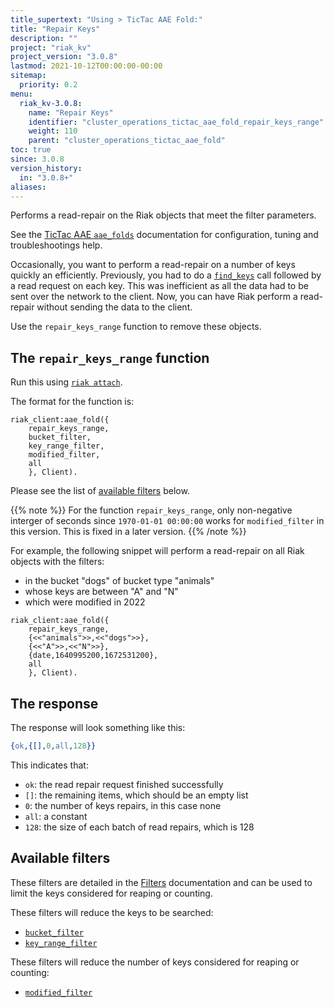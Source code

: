 ```yaml
---
title_supertext: "Using > TicTac AAE Fold:"
title: "Repair Keys"
description: ""
project: "riak_kv"
project_version: "3.0.8"
lastmod: 2021-10-12T00:00:00-00:00
sitemap:
  priority: 0.2
menu:
  riak_kv-3.0.8:
    name: "Repair Keys"
    identifier: "cluster_operations_tictac_aae_fold_repair_keys_range"
    weight: 110
    parent: "cluster_operations_tictac_aae_fold"
toc: true
since: 3.0.8
version_history:
  in: "3.0.8+"
aliases:
---
```

[code riak_kv_vnode]: https://github.com/basho/riak_kv/blob/develop-3.0/src/riak_kv_vnode.erl
[riak attach]: ../../../admin/riak-cli/#attach
[config reference]: ../../../configuring/reference/#tictac-active-anti-entropy
[config tictacaae]: ../../../configuring/active-anti-entropy/tictac-aae
[tictacaae folds-overview]: ../
[tictacaae system]: ../../tictac-active-anti-entropy
[tictacaae client]: ../../tictac-aae-fold#the-riak-client
[tictacaae find-keys]: ../../tictac-aae-fold/find-keys
[tictacaae find-tombs]: ../../tictac-aae-fold/find-tombs
[tictacaae list-buckets]: ../../tictac-aae-fold/list-buckets
[tictacaae object-stats]: ../../tictac-aae-fold/object-stats
[tictacaae reap-tombs]: ../../tictac-aae-fold/reap-tombs
[filters]: ../../tictac-aae-fold/filters
[filter-by bucket]: ../../tictac-aae-fold/filters#filter-by-bucket-name
[filter-by key-range]: ../../tictac-aae-fold/filters#filter-by-key-range
[filter-by segment]: ../../tictac-aae-fold/filters#filter-by-segment
[filter-by modified]: ../../tictac-aae-fold/filters#filter-by-date-modified
[filter-by sibling-count]: ../../tictac-aae-fold/find-keys/#the-sibling-count-filter
[filter-by object-size]: ../../tictac-aae-fold/find-keys/#the-object-size-filter

Performs a read-repair on the Riak objects that meet the filter parameters.

See the [TicTac AAE `aae_folds`][tictacaae folds-overview] documentation for configuration, tuning and troubleshootings help.

Occasionally, you want to perform a read-repair on a number of keys quickly an efficiently. Previously, you had to do a [`find_keys`][tictacaae find-keys] call followed by a read request on each key. This was inefficient as all the data had to be sent over the network to the client. Now, you can have Riak perform a read-repair without sending the data to the client.

Use the `repair_keys_range` function to remove these objects.

## The `repair_keys_range` function

Run this using [`riak attach`][riak attach].

The format for the function is:

```riakattach
riak_client:aae_fold({
    repair_keys_range,
    bucket_filter,
    key_range_filter,
    modified_filter,
    all
    }, Client).
```

Please see the list of [available filters](#available-filters) below.

{{% note %}}
For the function `repair_keys_range`, only non-negative interger of seconds since `1970-01-01 00:00:00` works for `modified_filter` in this version. This is fixed in a later version.
{{% /note %}}

For example, the following snippet will perform a read-repair on all Riak objects with the filters:

- in the bucket "dogs" of bucket type "animals"
- whose keys are between "A" and "N"
- which were modified in 2022

```riakattach
riak_client:aae_fold({
    repair_keys_range,
    {<<"animals">>,<<"dogs">>},
    {<<"A">>,<<"N">>},
    {date,1640995200,1672531200},
    all
    }, Client).
```

## The response

The response will look something like this:

```erlang
{ok,{[],0,all,128}}
```

This indicates that:

- `ok`: the read repair request finished successfully
- `[]`: the remaining items, which should be an empty list
- `0`: the number of keys repairs, in this case none
- `all`: a constant
- `128`: the size of each batch of read repairs, which is 128

## Available filters

These filters are detailed in the [Filters][filters] documentation and can be used to limit the keys considered for reaping or counting.

These filters will reduce the keys to be searched:

- [`bucket_filter`][filter-by bucket]
- [`key_range_filter`][filter-by key-range]

These filters will reduce the number of keys considered for reaping or counting:

- [`modified_filter`][filter-by modified]
